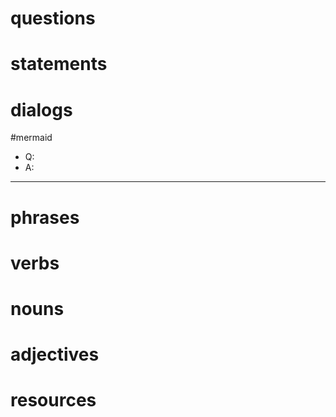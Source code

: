 # questions

# statements

# dialogs
#mermaid 

- Q:
- A:

---

# phrases

# verbs

# nouns

# adjectives

# resources
